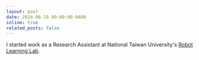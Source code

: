 ```yaml
---
layout: post
date: 2024-06-10 09:00:00-0400
inline: true
related_posts: false
---
```


I started work as a Research Assistant at National Taiwan University's [Robot Learning Lab](https://nturll.xyz/about).
